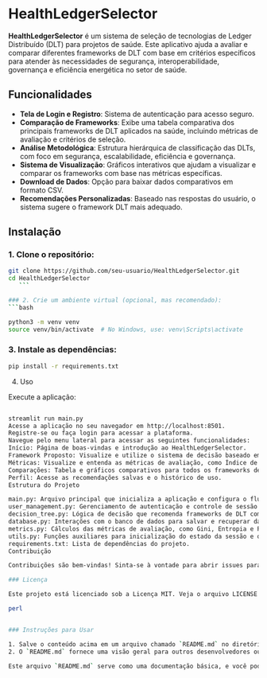 # HealthLedgerSelector

**HealthLedgerSelector** é um sistema de seleção de tecnologias de Ledger Distribuído (DLT) para projetos de saúde. Este aplicativo ajuda a avaliar e comparar diferentes frameworks de DLT com base em critérios específicos para atender às necessidades de segurança, interoperabilidade, governança e eficiência energética no setor de saúde.

## Funcionalidades

- **Tela de Login e Registro**: Sistema de autenticação para acesso seguro.
- **Comparação de Frameworks**: Exibe uma tabela comparativa dos principais frameworks de DLT aplicados na saúde, incluindo métricas de avaliação e critérios de seleção.
- **Análise Metodológica**: Estrutura hierárquica de classificação das DLTs, com foco em segurança, escalabilidade, eficiência e governança.
- **Sistema de Visualização**: Gráficos interativos que ajudam a visualizar e comparar os frameworks com base nas métricas específicas.
- **Download de Dados**: Opção para baixar dados comparativos em formato CSV.
- **Recomendações Personalizadas**: Baseado nas respostas do usuário, o sistema sugere o framework DLT mais adequado.

## Instalação

### 1. Clone o repositório:

   ```bash
   git clone https://github.com/seu-usuario/HealthLedgerSelector.git
   cd HealthLedgerSelector
      ```

### 2. Crie um ambiente virtual (opcional, mas recomendado):
   ```bash

python3 -m venv venv
source venv/bin/activate  # No Windows, use: venv\Scripts\activate
   ```
### 3. Instale as dependências:
   ```bash
pip install -r requirements.txt
   ```
4. Uso

Execute a aplicação:
   ```bash

streamlit run main.py
Acesse a aplicação no seu navegador em http://localhost:8501.
Registre-se ou faça login para acessar a plataforma.
Navegue pelo menu lateral para acessar as seguintes funcionalidades:
Início: Página de boas-vindas e introdução ao HealthLedgerSelector.
Framework Proposto: Visualize e utilize o sistema de decisão baseado em árvore para recomendações personalizadas.
Métricas: Visualize e entenda as métricas de avaliação, como Índice de Gini e Entropia.
Comparações: Tabela e gráficos comparativos para todos os frameworks de DLT disponíveis.
Perfil: Acesse as recomendações salvas e o histórico de uso.
Estrutura do Projeto

main.py: Arquivo principal que inicializa a aplicação e configura o fluxo de navegação.
user_management.py: Gerenciamento de autenticação e controle de sessão.
decision_tree.py: Lógica de decisão que recomenda frameworks de DLT com base nos critérios especificados.
database.py: Interações com o banco de dados para salvar e recuperar dados do usuário.
metrics.py: Cálculos das métricas de avaliação, como Gini, Entropia e Profundidade Decisória.
utils.py: Funções auxiliares para inicialização do estado da sessão e outras utilidades.
requirements.txt: Lista de dependências do projeto.
Contribuição

Contribuições são bem-vindas! Sinta-se à vontade para abrir issues para sugestões ou relatar problemas. Se desejar contribuir com código, faça um fork do repositório e envie um pull request com suas alterações.

### Licença

Este projeto está licenciado sob a Licença MIT. Veja o arquivo LICENSE para mais detalhes.

perl


### Instruções para Usar

1. Salve o conteúdo acima em um arquivo chamado `README.md` no diretório raiz do seu projeto.
2. O `README.md` fornece uma visão geral para outros desenvolvedores ou usuários que desejem saber mais sobre o projeto, como instalá-lo e usá-lo.

Este arquivo `README.md` serve como uma documentação básica, e você pode expandi-lo conforme adiciona novas funcionalidades ou mudanças ao seu projeto.
